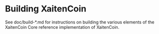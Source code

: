 Building XaitenCoin
================

See doc/build-*.md for instructions on building the various
elements of the XaitenCoin Core reference implementation of XaitenCoin.
